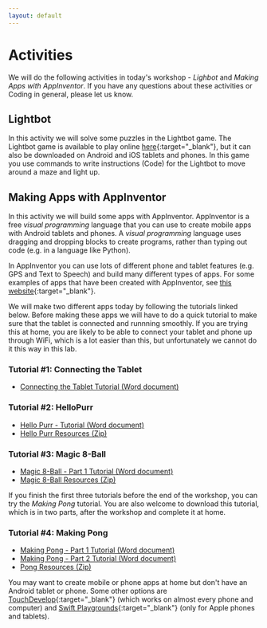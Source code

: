 ```yaml
---
layout: default
---
```


# Activities

We will do the following activities in today's workshop - *Lighbot* and *Making Apps with AppInventor*.
If you have any questions about these activities or Coding in general, please let us know.

## Lightbot

In this activity we will solve some puzzles in the Lightbot game. 
The Lightbot game is available to play online [here](https://lightbot.com/hocflash.html){:target="_blank"}, but it can also be downloaded on Android and iOS tablets and phones. 
In this game you use commands to write instructions (Code) for the Lightbot to move around a maze and light up.

## Making Apps with AppInventor

In this activity we will build some apps with AppInventor. 
AppInventor is a free *visual programming* language that you can use to create mobile apps with Android tablets and phones. 
A *visual programming* language uses dragging and dropping blocks to create programs, rather than typing out code (e.g. in a language like Python). 

In AppInventor you can use lots of different phone and tablet features (e.g. GPS and Text to Speech) and build many different types of apps. 
For some examples of apps that have been created with AppInventor, see [this website](http://appinventor.mit.edu/explore/stories.html){:target="_blank"}.

We will make two different apps today by following the tutorials linked below. 
Before making these apps we will have to do a quick tutorial to make sure that the tablet is connected and runnning smoothly.
If you are trying this at home, you are likely to be able to connect your tablet and phone up through WiFi, which is a lot easier than this, but unfortunately we cannot do it this way in this lab.

### Tutorial #1: Connecting the Tablet

- [Connecting the Tablet Tutorial (Word document)](connecting_activity.docx)

### Tutorial #2: HelloPurr

- [Hello Purr - Tutorial (Word document)](HelloPurr_activity.docx)
- [Hello Purr Resources (Zip)](HelloPurr_resources.zip)

### Tutorial #3: Magic 8-Ball

- [Magic 8-Ball - Part 1 Tutorial (Word document)](8Ball_activity.docx)
- [Magic 8-Ball Resources (Zip)](8Ball_resources.zip)

If you finish the first three tutorials before the end of the workshop, you can try the *Making Pong* tutorial.
You are also welcome to download this tutorial, which is in two parts, after the workshop and complete it at home.

### Tutorial #4: Making Pong

- [Making Pong - Part 1 Tutorial (Word document)](Pong_activity_part1.docx)
- [Making Pong - Part 2 Tutorial (Word document)](Pong_activity_part2.docx)
- [Pong Resources (Zip)](Pong_resources.zip)

You may want to create mobile or phone apps at home but don't have an Android tablet or phone.
Some other options are [TouchDevelop](https://www.touchdevelop.com/){:target="_blank"} (which works on almost every phone and computer) and [Swift Playgrounds](http://www.apple.com/au/swift/playgrounds/){:target="_blank"} (only for Apple phones and tablets).

